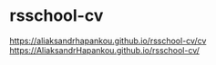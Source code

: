 # rsschool-cv
https://aliaksandrhapankou.github.io/rsschool-cv/cv
https://AliaksandrHapankou.github.io/rsschool-cv/